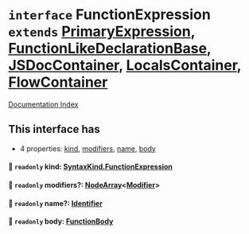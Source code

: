 # `interface` FunctionExpression `extends` [PrimaryExpression](../private.interface.PrimaryExpression/README.md), [FunctionLikeDeclarationBase](../private.interface.FunctionLikeDeclarationBase/README.md), [JSDocContainer](../private.interface.JSDocContainer/README.md), [LocalsContainer](../private.interface.LocalsContainer/README.md), [FlowContainer](../private.interface.FlowContainer/README.md)

[Documentation Index](../README.md)

## This interface has

- 4 properties:
[kind](#-readonly-kind-syntaxkindfunctionexpression),
[modifiers](#-readonly-modifiers-nodearraymodifier),
[name](#-readonly-name-identifier),
[body](#-readonly-body-functionbody)


#### 📄 `readonly` kind: [SyntaxKind.FunctionExpression](../private.enum.SyntaxKind/README.md#functionexpression--218)



#### 📄 `readonly` modifiers?: [NodeArray](../private.interface.NodeArray/README.md)\<[Modifier](../private.type.Modifier/README.md)>



#### 📄 `readonly` name?: [Identifier](../private.interface.Identifier/README.md)



#### 📄 `readonly` body: [FunctionBody](../private.type.FunctionBody/README.md)



